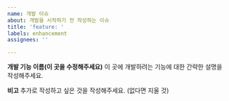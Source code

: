 ```yaml
---
name: 개발 이슈
about: 개발을 시작하기 전 작성하는 이슈
title: 'feature: '
labels: enhancement
assignees: ''

---
```


**개발 기능 이름(이 곳을 수정해주세요)**
이 곳에 개발하려는 기능에 대한 간략한 설명을 작성해주세요.

**비고**
추가로 작성하고 싶은 것을 작성해주세요. (없다면 지울 것)
